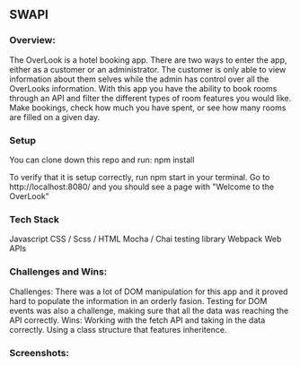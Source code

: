 ## SWAPI

### Overview:
The OverLook is a hotel booking app. There are two ways to enter the app, either as a customer or an administrator. The customer is only able to view information about them selves while the admin has control over all the OverLooks information. With this app you have the ability to book rooms through an API and filter the different types of room features you would like. Make bookings, check how much you have spent, or see how many rooms are filled on a given day.

### Setup
You can clone down this repo and run: npm install

To verify that it is setup correctly, run npm start in your terminal. Go to http://localhost:8080/ and you should see a page with "Welcome to the OverLook"

### Tech Stack
Javascript
CSS / Scss / HTML
Mocha / Chai testing library
Webpack
Web APIs

### Challenges and Wins:
Challenges: There was a lot of DOM manipulation for this app and it proved hard to populate the information in an orderly fasion. Testing for DOM events was also a challenge, making sure that all the data was reaching the API correctly.
Wins: Working with the fetch API and taking in the data correctly. Using a class structure that features inheritence.

### Screenshots:

